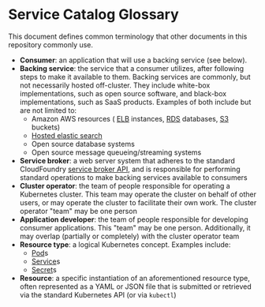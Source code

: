 # Service Catalog Glossary

This document defines common terminology that other documents in this
repository commonly use.

- __Consumer__: an application that will use a backing service (see below).
- __Backing service__: the service that a consumer utilizes, after following steps
  to make it available to them. Backing services are commonly, but not
  necessarily hosted off-cluster. They include white-box implementations, such
  as open source software, and black-box implementations, such as SaaS products.
  Examples of both include but are not limited to:
  - Amazon AWS resources (
    [ELB](https://aws.amazon.com/elasticloadbalancing/) instances,
    [RDS](https://aws.amazon.com/rds/) databases,
    [S3](https://aws.amazon.com/s3/) buckets)
  - [Hosted elastic search](https://www.elastic.co/cloud)
  - Open source database systems
  - Open source message queueing/streaming systems
- __Service broker__: a web server system that adheres to the standard CloudFoundry
  [service broker API](https://docs.cloudfoundry.org/services/api.html), and is
  responsible for performing standard operations to make backing services
  available to consumers
- __Cluster operator__: the team of people responsible for operating a Kubernetes
  cluster. This team may operate the cluster on behalf of other users, or may
  operate the cluster to facilitate their own work.
  The cluster operator "team" may be one person
- __Application developer__: the team of people responsible for developing consumer
  applications. This "team" may be one person. Additionally,
  it may overlap (partially or completely) with the cluster operator team
- __Resource type__: a logical Kubernetes concept. Examples include:
  - [Pod](http://kubernetes.io/docs/user-guide/pods/)s
  - [Service](http://kubernetes.io/docs/user-guide/services/)s
  - [Secret](http://kubernetes.io/docs/user-guide/secrets/)s
- __Resource__: a specific instantiation of an aforementioned resource type,
  often represented as a YAML or JSON file that is submitted or retrieved
  via the standard Kubernetes API (or via `kubectl`)
